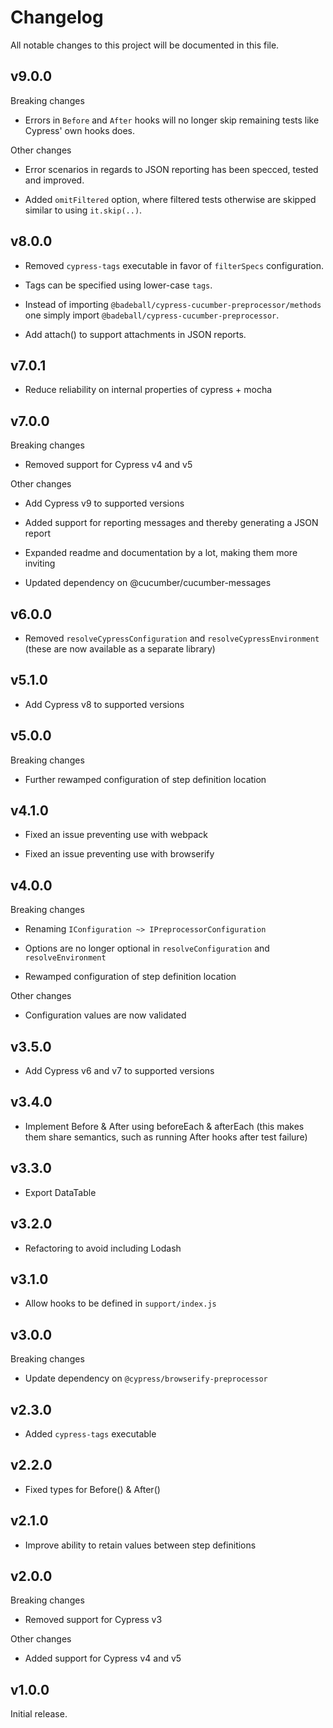 # Changelog

All notable changes to this project will be documented in this file.

## v9.0.0

Breaking changes

- Errors in `Before` and `After` hooks will no longer skip remaining tests like Cypress' own hooks does.

Other changes

- Error scenarios in regards to JSON reporting has been specced, tested and improved.

- Added `omitFiltered` option, where filtered tests otherwise are skipped similar to using `it.skip(..)`.

## v8.0.0

- Removed `cypress-tags` executable in favor of `filterSpecs` configuration.

- Tags can be specified using lower-case `tags`.

- Instead of importing `@badeball/cypress-cucumber-preprocessor/methods` one simply import `@badeball/cypress-cucumber-preprocessor`.

- Add attach() to support attachments in JSON reports.

## v7.0.1

- Reduce reliability on internal properties of cypress + mocha

## v7.0.0

Breaking changes

- Removed support for Cypress v4 and v5

Other changes

- Add Cypress v9 to supported versions

- Added support for reporting messages and thereby generating a JSON report

- Expanded readme and documentation by a lot, making them more inviting

- Updated dependency on @cucumber/cucumber-messages

## v6.0.0

- Removed `resolveCypressConfiguration` and `resolveCypressEnvironment` (these are now available as a separate library)

## v5.1.0

- Add Cypress v8 to supported versions

## v5.0.0

Breaking changes

- Further rewamped configuration of step definition location

## v4.1.0

- Fixed an issue preventing use with webpack

- Fixed an issue preventing use with browserify

## v4.0.0

Breaking changes

- Renaming `IConfiguration ~> IPreprocessorConfiguration`

- Options are no longer optional in `resolveConfiguration` and `resolveEnvironment`

- Rewamped configuration of step definition location

Other changes

- Configuration values are now validated

## v3.5.0

- Add Cypress v6 and v7 to supported versions

## v3.4.0

- Implement Before & After using beforeEach & afterEach (this makes them share semantics, such as running After hooks after test
failure)

## v3.3.0

- Export DataTable

## v3.2.0

- Refactoring to avoid including Lodash

## v3.1.0

- Allow hooks to be defined in `support/index.js`

## v3.0.0

Breaking changes

- Update dependency on `@cypress/browserify-preprocessor`

## v2.3.0

- Added `cypress-tags` executable

## v2.2.0

- Fixed types for Before() & After()

## v2.1.0

- Improve ability to retain values between step definitions

## v2.0.0

Breaking changes

- Removed support for Cypress v3

Other changes

- Added support for Cypress v4 and v5

## v1.0.0

Initial release.
